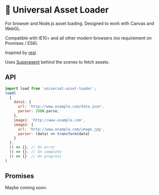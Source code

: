 # 💎 Universal Asset Loader

For browser and Node.js asset loading. Designed to work with Canvas and WebGL.

Compatible with IE10+ and all other modern browsers (no requirement on Promises / ES6).

Inspired by [resl](https://github.com/mikolalysenko/resl).

Uses [Superagent](https://github.com/visionmedia/superagent) behind the scenes to fetch assets.

## API

```js
import load from 'universal-asset-loader';
load(
  {
    data1: {
      url: 'http://www.example.com/data.json',
      parser: JSON.parse,
    },
    image1: 'http://www.example.com',
    image2: {
      url: 'http://www.example.com/image.jpg',
      parser: (data) => transform(data)
    }
  },
  () => {}, // On error
  () => {}, // On complete
  () => {}  // On progress
)
```

## Promises

Maybe coming soon.
